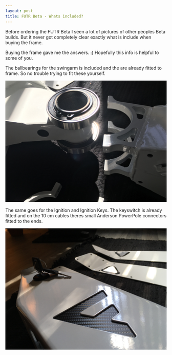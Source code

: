 ```yaml
---
layout: post
title: FUTR Beta - Whats included?
---
```

Before ordering the FUTR Beta I seen a lot of pictures of other peoples Beta builds. But it never got completely clear exactly what is include when buying the frame.

Buying the frame gave me the answers. :) Hopefully this info is helpful to some of you.

The ballbearings for the swingarm is included and the are already fitted to frame. So no trouble trying to fit these yourself.

![Swingarm Ballbearings](/images/swingarm_ballbearings.jpg)

The same goes for the Ignition and Ignition Keys. The keyswitch is already fitted and on the 10 cm cables theres small Anderson PowerPole connectors fitted to the ends.

![Swingarm Ballbearings](/images/keys_and_logo.jpg)
